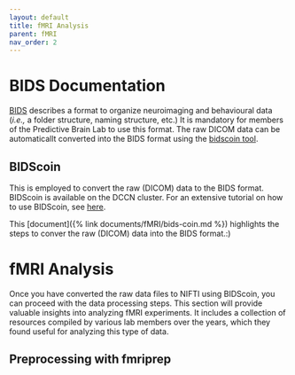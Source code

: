 ```yaml
---
layout: default
title: fMRI Analysis
parent: fMRI
nav_order: 2
---
```


# BIDS Documentation 
[BIDS](http://bids.neuroimaging.io/) describes a format to organize neuroimaging and behavioural data (_i.e.,_ a folder structure, naming structure, etc.) It is mandatory for members of the Predictive Brain Lab to use this format. The raw DICOM data can be automaticallt converted into the BIDS format using the [bidscoin tool](https://github.com/Donders-Institute/bidscoin). 

## BIDScoin
This is employed to convert the raw (DICOM) data to the BIDS format. BIDScoin is available on the DCCN cluster. For an extensive tutorial on how to use BIDScoin, see [here](https://github.com/Donders-Institute/bidscoin#bidscoin-tutorial).

This [document]({% link documents/fMRI/bids-coin.md %}) highlights the steps to conver the raw (DICOM) data into the BIDS format.:)

# fMRI Analysis

Once you have converted the raw data files to NIFTI using BIDScoin, you can proceed with the data processing steps.
This section will provide valuable insights into analyzing fMRI experiments. It includes a collection of resources compiled by various lab members over the years, which they found useful for analyzing this type of data. 

## Preprocessing with fmriprep
